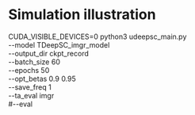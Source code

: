 # Simulation illustration
CUDA_VISIBLE_DEVICES=0  python3  udeepsc_main.py \
    --model  TDeepSC_imgr_model   \
    --output_dir ckpt_record   \
    --batch_size 60 \
    --epochs 50  \
    --opt_betas 0.9 0.95  \
    --save_freq 1   \
    --ta_eval imgr \
    #--eval
